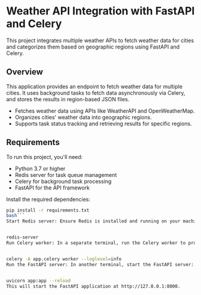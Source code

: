 # Weather API Integration with FastAPI and Celery

This project integrates multiple weather APIs to fetch weather data for cities and categorizes them based on geographic regions using FastAPI and Celery.

## Overview

This application provides an endpoint to fetch weather data for multiple cities. It uses background tasks to fetch data asynchronously via Celery, and stores the results in region-based JSON files.

- Fetches weather data using APIs like WeatherAPI and OpenWeatherMap.
- Organizes cities' weather data into geographic regions.
- Supports task status tracking and retrieving results for specific regions.

## Requirements

To run this project, you'll need:

- Python 3.7 or higher
- Redis server for task queue management
- Celery for background task processing
- FastAPI for the API framework

Install the required dependencies:

```bash
pip install -r requirements.txt
bash```
Start Redis server: Ensure Redis is installed and running on your machine. You can start Redis locally by running:


redis-server
Run Celery worker: In a separate terminal, run the Celery worker to process background tasks:


celery -A app.celery worker --loglevel=info
Run the FastAPI server: In another terminal, start the FastAPI server:


uvicorn app:app --reload
This will start the FastAPI application at http://127.0.0.1:8000.

